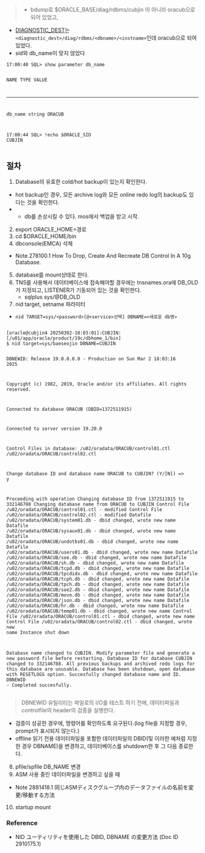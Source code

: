 <blockquote>
<ul>
<li>bdump로 $ORACLE_BASE/diag/rdbms/cubjin 이 아니라 oracub으로 되어 있었고, </li>
</ul>
</blockquote>
<ul>
<li><a href="https://docs.oracle.com/en/database/oracle/oracle-database/19/refrn/DIAGNOSTIC_DEST.html">DIAGNOSTIC_DEST</a>는 <code>&lt;diagnostic_dest&gt;/diag/rdbms/&lt;dbname&gt;/&lt;instname&gt;</code>인데 oracub으로 되어있었다. </li>
<li>sid와 db_name이 맞지 않았다</li>
</ul>
<pre><code>17:00:40 SQL&gt; show parameter db_name

NAME                                 TYPE        VALUE
------------------------------------ ----------- ------------------------------
db_name                              string      ORACUB


17:00:44 SQL&gt; !echo $ORACLE_SID
CUBJIN</code></pre><h2 id="절차">절차</h2>
<ol>
<li>Database의 유효한 cold/hot backup이 있는지 확인한다.</li>
</ol>
<ul>
<li>hot backup인 경우, 모든 archive log와 모든 online redo log의 backup도 있다는 것을 확인한다. </li>
<li><ul>
<li>db를 손상시킬 수 있다. mos에서 백업을 받고 시작. </li>
</ul>
</li>
</ul>
<ol start="2">
<li>export ORACLE_HOME=경로</li>
<li>cd $ORACLE_HOME/bin</li>
<li>dbconsole(EMCA) 삭제</li>
</ol>
<ul>
<li>Note.278100.1 How To Drop, Create And Recreate DB Control In A 10g Database.</li>
</ul>
<ol start="5">
<li>database를 mount상태로 한다.</li>
<li>TNS를 사용해서 데이터베이스에 접속해야할 경우에는 tnsnames.ora에 DB_OLD가 지정되고, LISTENER가 기동되어 있는 것을 확인한다.<ul>
<li>sqlplus sys/@DB_OLD</li>
</ul>
</li>
<li>nid target, setname 파라미터</li>
</ol>
<ul>
<li><code>nid TARGET=sys/&lt;password&gt;[@&lt;service&gt;선택] DBNAME=&lt;새로운 db명&gt;</code></li>
</ul>
<pre><code class="language-shell">
[oracle@cubjin4 20250302-18:03:01]:CUBJIN:[/u01/app/oracle/product/19c/dbhome_1/bin]
$ nid target=sys/baeseojin DBNAME=CUBJIN

DBNEWID: Release 19.0.0.0.0 - Production on Sun Mar 2 18:03:16 2025

Copyright (c) 1982, 2019, Oracle and/or its affiliates.  All rights reserved.

Connected to database ORACUB (DBID=1372511915)

Connected to server version 19.20.0

Control Files in database:
    /u02/oradata/ORACUB/control01.ctl
    /u02/oradata/ORACUB/control02.ctl

Change database ID and database name ORACUB to CUBJIN? (Y/[N]) =&gt; y

Proceeding with operation
Changing database ID from 1372511915 to 332146788
Changing database name from ORACUB to CUBJIN
    Control File /u02/oradata/ORACUB/control01.ctl - modified
    Control File /u02/oradata/ORACUB/control02.ctl - modified
    Datafile /u02/oradata/ORACUB/system01.db - dbid changed, wrote new name
    Datafile /u02/oradata/ORACUB/sysaux01.db - dbid changed, wrote new name
    Datafile /u02/oradata/ORACUB/undotbs01.db - dbid changed, wrote new name
    Datafile /u02/oradata/ORACUB/users01.db - dbid changed, wrote new name
    Datafile /u02/oradata/ORACUB/soe.db - dbid changed, wrote new name
    Datafile /u02/oradata/ORACUB/sh.db - dbid changed, wrote new name
    Datafile /u02/oradata/ORACUB/tcpd.db - dbid changed, wrote new name
    Datafile /u02/oradata/ORACUB/tpcdidx.db - dbid changed, wrote new name
    Datafile /u02/oradata/ORACUB/tcph.db - dbid changed, wrote new name
    Datafile /u02/oradata/ORACUB/tpch.db - dbid changed, wrote new name
    Datafile /u02/oradata/ORACUB/soe2.db - dbid changed, wrote new name
    Datafile /u02/oradata/ORACUB/move.db - dbid changed, wrote new name
    Datafile /u02/oradata/ORACUB/json.db - dbid changed, wrote new name
    Datafile /u02/oradata/ORACUB/hr.db - dbid changed, wrote new name
    Datafile /u02/oradata/ORACUB/temp01.db - dbid changed, wrote new name
    Control File /u02/oradata/ORACUB/control01.ctl - dbid changed, wrote new name
    Control File /u02/oradata/ORACUB/control02.ctl - dbid changed, wrote new name
    Instance shut down

Database name changed to CUBJIN.
Modify parameter file and generate a new password file before restarting.
Database ID for database CUBJIN changed to 332146788.
All previous backups and archived redo logs for this database are unusable.
Database has been shutdown, open database with RESETLOGS option.
Succesfully changed database name and ID.
DBNEWID - Completed succesfully.</code></pre>
<blockquote>
<p>DBNEWID 유틸리티는 파일로의 I/O를 테스트 하기 전에, 데이터파일과 controlfile의 header의 검증을 실행한다.</p>
</blockquote>
<ul>
<li>검증이 성공한 경우에, 명령어를 확인하도록 요구된다.(log file을 지정할 경우, prompt가 표시되지 않는다.)</li>
<li>offline 읽기 전용 데이터파일을 포함한 데이터파일의 DBID(및 이러한 예처럼 지정한 경우 DBNAME)을 변경하고, 데이터베이스를 shutdown한 후 그 다음 종료한다.</li>
</ul>
<ol start="8">
<li>pfile/spfile DB_NAME 변경</li>
<li>ASM 사용 중인 데이터파일을 변경하고 싶을 때</li>
</ol>
<ul>
<li>Note 2881418.1 同じASMディスクグループ内のデータファイルの名前を変更/移動する方法</li>
</ul>
<ol start="10">
<li>startup mount</li>
</ol>
<h3 id="reference">Reference</h3>
<ul>
<li>NID ユーティリティを使用した DBID, DBNAME の変更方法 (Doc ID 2910175.1)    </li>
</ul>